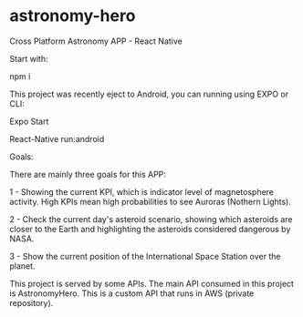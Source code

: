 # astronomy-hero
Cross Platform Astronomy APP - React Native

Start with:

npm i

This project was recently eject to Android, you can running using EXPO or CLI:

Expo Start

React-Native run:android

Goals:

There are mainly three goals for this APP:

1 - Showing the current KPI, which is indicator level of magnetosphere activity. High KPIs mean high probabilities to see Auroras (Nothern Lights).

2 - Check the current day's asteroid scenario, showing which asteroids are closer to the Earth and highlighting the asteroids considered dangerous by NASA.

3 - Show the current position of the International Space Station over the planet.

This project is served by some APIs. The main API consumed in this project is AstronomyHero. This is a custom API that runs in AWS (private repository).
